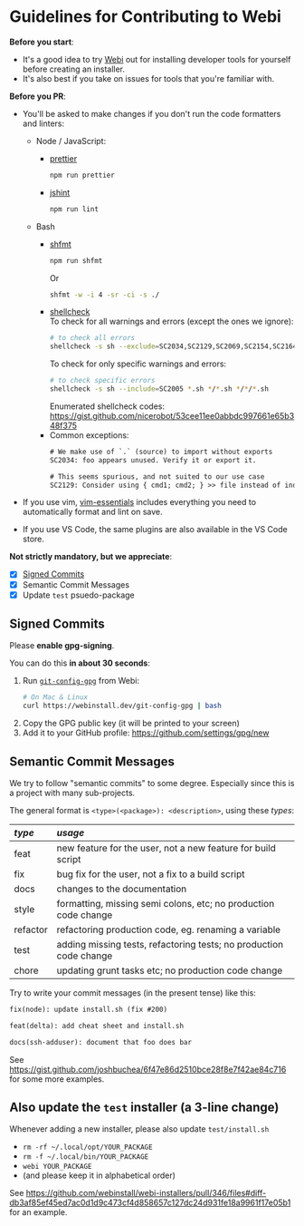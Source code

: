 # Guidelines for Contributing to Webi

**Before you start**:

- It's a good idea to try [Webi](https://webinstall.dev/) out for installing
  developer tools for yourself before creating an installer.
- It's also best if you take on issues for tools that you're familiar with.

**Before you PR**:

- You'll be asked to make changes if you don't run the code formatters and
  linters:

  - Node / JavaScript:
    - [prettier](https://webinstall.dev/prettier)
      ```bash
      npm run prettier
      ```
    - [jshint](https://webinstall.dev/jshint)
      ```bash
      npm run lint
      ```
  - Bash

    - [shfmt](https://webinstall.dev/shfmt)
      ```bash
      npm run shfmt
      ```
      Or
      ```bash
      shfmt -w -i 4 -sr -ci -s ./
      ```
    - [shellcheck](https://webinstall.dev/shellcheck) \
      To check for all warnings and errors (except the ones we ignore):
      ```bash
      # to check all errors
      shellcheck -s sh --exclude=SC2034,SC2129,SC2069,SC2154,SC2164,SC2016,SC2001 *.sh */*.sh */*/*.sh
      ```
      To check for only specific warnings and errors:
      ```bash
      # to check specific errors
      shellcheck -s sh --include=SC2005 *.sh */*.sh */*/*.sh
      ```
      Enumerated shellcheck codes:
      <https://gist.github.com/nicerobot/53cee11ee0abbdc997661e65b348f375>
    - Common exceptions:
      ```txt
      # We make use of `.` (source) to import without exports
      SC2034: foo appears unused. Verify it or export it.

      # This seems spurious, and not suited to our use case
      SC2129: Consider using { cmd1; cmd2; } >> file instead of individual redirects.
      ```

- If you use vim, [vim-essentials](https://webinstall.dev/vim-essentials)
  includes everything you need to automatically format and lint on save.
- If you use VS Code, the same plugins are also available in the VS Code store.

**Not strictly mandatory, but we appreciate**:

- [x] [Signed Commits](/git-config-gpg)
- [x] Semantic Commit Messages
- [x] Update `test` psuedo-package

## Signed Commits

Please **enable gpg-signing**.

You can do this **in about 30 seconds**:

1. Run [`git-config-gpg`](https://webinstall.dev/git-config-gpg) from Webi:
   ```bash
   # On Mac & Linux
   curl https://webinstall.dev/git-config-gpg | bash
   ```
2. Copy the GPG public key (it will be printed to your screen)
3. Add it to your GitHub profile: <https://github.com/settings/gpg/new>

## Semantic Commit Messages

We try to follow "semantic commits" to some degree. Especially since this is a
project with many sub-projects.

The general format is `<type>(<package>): <description>`, using these _types_:

| _type_   | _usage_                                                            |
| :------- | :----------------------------------------------------------------- |
| feat     | new feature for the user, not a new feature for build script       |
| fix      | bug fix for the user, not a fix to a build script                  |
| docs     | changes to the documentation                                       |
| style    | formatting, missing semi colons, etc; no production code change    |
| refactor | refactoring production code, eg. renaming a variable               |
| test     | adding missing tests, refactoring tests; no production code change |
| chore    | updating grunt tasks etc; no production code change                |

Try to write your commit messages (in the present tense) like this:

```txt
fix(node): update install.sh (fix #200)
```

```txt
feat(delta): add cheat sheet and install.sh
```

```txt
docs(ssh-adduser): document that foo does bar
```

See <https://gist.github.com/joshbuchea/6f47e86d2510bce28f8e7f42ae84c716> for
some more examples.

## Also update the `test` installer (a 3-line change)

Whenever adding a new installer, please also update `test/install.sh`

- `rm -rf ~/.local/opt/YOUR_PACKAGE`
- `rm -f ~/.local/bin/YOUR_PACKAGE`
- `webi YOUR_PACKAGE`
- (and please keep it in alphabetical order)

See
<https://github.com/webinstall/webi-installers/pull/346/files#diff-db3af85ef45ed7ac0d1d9c473cf4d858657c127dc24d931fe18a9961f17e05b1>
for an example.

